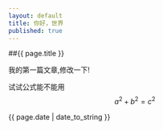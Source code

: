 ```yaml
---
layout: default
title: 你好，世界
published: true
---
```


##{{ page.title }}

我的第一篇文章,修改一下!

试试公式能不能用
$$a^2 + b^2 = c^2$$

{{ page.date | date_to_string }}